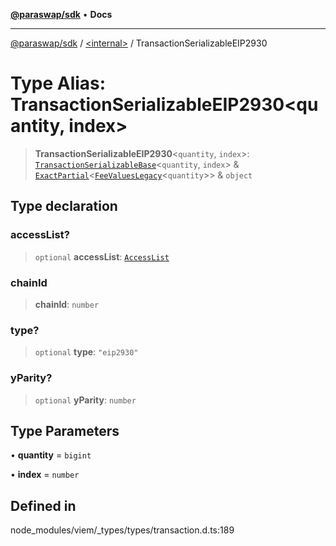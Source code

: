 [**@paraswap/sdk**](../../README.md) • **Docs**

***

[@paraswap/sdk](../../globals.md) / [\<internal\>](../README.md) / TransactionSerializableEIP2930

# Type Alias: TransactionSerializableEIP2930\<quantity, index\>

> **TransactionSerializableEIP2930**\<`quantity`, `index`\>: [`TransactionSerializableBase`](TransactionSerializableBase.md)\<`quantity`, `index`\> & [`ExactPartial`](ExactPartial.md)\<[`FeeValuesLegacy`](FeeValuesLegacy.md)\<`quantity`\>\> & `object`

## Type declaration

### accessList?

> `optional` **accessList**: [`AccessList`](AccessList.md)

### chainId

> **chainId**: `number`

### type?

> `optional` **type**: `"eip2930"`

### yParity?

> `optional` **yParity**: `number`

## Type Parameters

• **quantity** = `bigint`

• **index** = `number`

## Defined in

node\_modules/viem/\_types/types/transaction.d.ts:189
